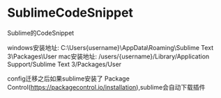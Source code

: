 # SublimeCodeSnippet
Sublime的CodeSnippet

windows安装地址: C:\Users\{username}\AppData\Roaming\Sublime Text 3\Packages\User
mac安装地址: /users/{username}/Library/Application Support/Sublime Text 3/Packages/User

config迁移之后如果sublime安装了 Package Control(https://packagecontrol.io/installation),sublime会自动下载插件
